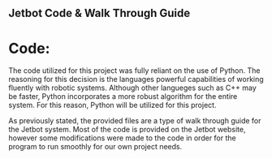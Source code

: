 ## Jetbot Code & Walk Through Guide

# Code:
The code utilized for this project was fully reliant on the use of Python. The reasoning for this decision is the languages powerful capabilities of working fluently with robotic systems. Although other langueges such as C++ may be faster, Python incorporates a more robust algorithm for the entire system. For this reason, Python will be utilized for this project. 

As previously stated, the provided files are a type of walk through guide for the Jetbot system. Most of the code is provided on the Jetbot website, however some modifications were made to the code in order for the program to run smoothly for our own project needs. 

